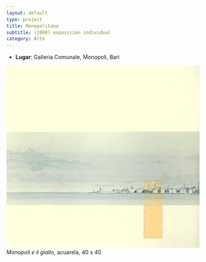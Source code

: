 ```yaml
---
layout: default 
type: project
title: Monopolitana  
subtitle: (1998) exposición individual
category: Arte
---
```


- **Lugar**: Galleria Comunale, Monopoli, Bari

![](01.jpg)
*Monopoli e il giallo*, acuarela, 40 x 40

